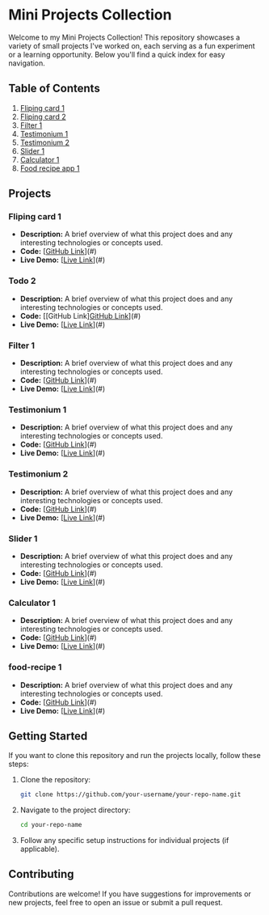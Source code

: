 
# Mini Projects Collection

Welcome to my Mini Projects Collection! This repository showcases a variety of small projects I've worked on, each serving as a fun experiment or a learning opportunity. Below you'll find a quick index for easy navigation.

## Table of Contents

1. [Fliping card 1](#Fliping-card-1)
2. [Fliping card 2](#todo-2)
3. [Filter 1](#Filter-1)
4. [Testimonium 1](#testimonium-1)
5. [Testimonium 2](#testimonium-2)
6. [Slider 1](#slider-1)
7. [Calculator 1](#calculator-1)
8. [Food recipe app 1](#food-recipe-1)


## Projects

### Fliping card 1
- **Description:** A brief overview of what this project does and any interesting technologies or concepts used.
- **Code:** [[GitHub Link](https://github.com/mustafizurm/javascript_mini_projects/tree/main/1-todo/1-project)](#)
- **Live Demo:** [[Live Link](https://4-all-javascript-mini-projects.netlify.app/1-todo/1-project/)](#)

### Todo 2
- **Description:** A brief overview of what this project does and any interesting technologies or concepts used.
- **Code:** [[GitHub Link][GitHub Link](https://github.com/mustafizurm/javascript_mini_projects/tree/main/1-todo/2-project)](#)
- **Live Demo:** [[Live Link](https://4-all-javascript-mini-projects.netlify.app/1-todo/2-project/)](#)

### Filter 1
- **Description:** A brief overview of what this project does and any interesting technologies or concepts used.
- **Code:** [[GitHub Link](https://github.com/mustafizurm/javascript_mini_projects/tree/main/2-filter/1-project)](#)
- **Live Demo:** [[Live Link](https://4-all-javascript-mini-projects.netlify.app/2-filter/1-project/)](#)

### Testimonium 1
- **Description:** A brief overview of what this project does and any interesting technologies or concepts used.
- **Code:** [[GitHub Link](https://github.com/mustafizurm/javascript_mini_projects/tree/main/3-testimonium/1-project)](#)
- **Live Demo:** [[Live Link](https://4-all-javascript-mini-projects.netlify.app/3-testimonium/1-project/)](#)

### Testimonium 2
- **Description:** A brief overview of what this project does and any interesting technologies or concepts used.
- **Code:** [[GitHub Link](https://github.com/mustafizurm/javascript_mini_projects/tree/main/3-testimonium/2-project)](#)
- **Live Demo:** [[Live Link](https://4-all-javascript-mini-projects.netlify.app/3-testimonium/2-project/)](#) 

 ### Slider 1
- **Description:** A brief overview of what this project does and any interesting technologies or concepts used.
- **Code:** [[GitHub Link](https://github.com/mustafizurm/javascript_mini_projects/tree/main/4-slider/1-project)](#)
- **Live Demo:** [[Live Link](https://4-all-javascript-mini-projects.netlify.app/4-slider/1-project)](#)

 ### Calculator 1
- **Description:** A brief overview of what this project does and any interesting technologies or concepts used.
- **Code:** [[GitHub Link](https://github.com/mustafizurm/javascript_mini_projects/tree/main/5-calculator/1-project)](#)
- **Live Demo:** [[Live Link](https://4-all-javascript-mini-projects.netlify.app/5-calculator/1-project/)](#) 

 ### food-recipe 1
- **Description:** A brief overview of what this project does and any interesting technologies or concepts used.
- **Code:** [[GitHub Link](https://github.com/mustafizurm/javascript_mini_projects/tree/main/5-calculator/1-project)](#)
- **Live Demo:** [[Live Link](https://4-all-javascript-mini-projects.netlify.app/5-calculator/1-project/)](#) 

## Getting Started

If you want to clone this repository and run the projects locally, follow these steps:

1. Clone the repository:
   ```bash
   git clone https://github.com/your-username/your-repo-name.git
   ```

2. Navigate to the project directory:
   ```bash
   cd your-repo-name
   ```

3. Follow any specific setup instructions for individual projects (if applicable).

## Contributing

Contributions are welcome! If you have suggestions for improvements or new projects, feel free to open an issue or submit a pull request.
